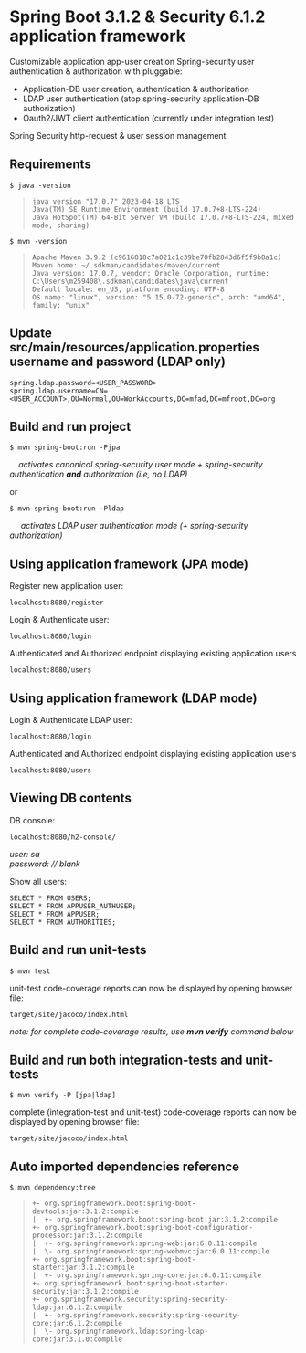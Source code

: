 # Spring Boot 3.1.2 & Security 6.1.2 application framework
Customizable application app-user creation
Spring-security user authentication & authorization with pluggable:

  - Application-DB user creation, authentication & authorization
  - LDAP user authentication (atop spring-security application-DB authorization)
  - Oauth2/JWT client authentication (currently under integration test)
    
Spring Security http-request & user session management


## Requirements

    $ java -version

>     java version "17.0.7" 2023-04-18 LTS
>     Java(TM) SE Runtime Environment (build 17.0.7+8-LTS-224)
>     Java HotSpot(TM) 64-Bit Server VM (build 17.0.7+8-LTS-224, mixed mode, sharing)

    $ mvn -version
>     Apache Maven 3.9.2 (c9616018c7a021c1c39be70fb2843d6f5f9b8a1c)
>     Maven home: ~/.sdkman/candidates/maven/current
>     Java version: 17.0.7, vendor: Oracle Corporation, runtime: C:\Users\m259408\.sdkman\candidates\java\current
>     Default locale: en_US, platform encoding: UTF-8
>     OS name: "linux", version: "5.15.0-72-generic", arch: "amd64", family: "unix"

## Update src/main/resources/application.properties username and password (LDAP only)

    spring.ldap.password=<USER_PASSWORD>
    spring.ldap.username=CN=<USER_ACCOUNT>,OU=Normal,OU=WorkAccounts,DC=mfad,DC=mfroot,DC=org

## Build and run project

    $ mvn spring-boot:run -Pjpa

&nbsp;&nbsp;&nbsp;&nbsp;_activates canonical spring-security user mode + spring-security authentication **and** authorization (i.e, no LDAP)_  
    
or

    $ mvn spring-boot:run -Pldap

&nbsp;&nbsp;&nbsp;&nbsp; _activates LDAP user authentication mode (+ spring-security authorization)_  
    
## Using application framework (JPA mode)

Register new application user:

    localhost:8080/register
    
Login & Authenticate user:

    localhost:8080/login

Authenticated and Authorized endpoint displaying existing application users

    localhost:8080/users

## Using application framework (LDAP mode)
    
Login & Authenticate LDAP user:

    localhost:8080/login

Authenticated and Authorized endpoint displaying existing application users

    localhost:8080/users

## Viewing DB contents

DB console:

    localhost:8080/h2-console/

*user: sa*  
*password: // blank*

Show all users:

    SELECT * FROM USERS;
    SELECT * FROM APPUSER_AUTHUSER;
    SELECT * FROM APPUSER;
    SELECT * FROM AUTHORITIES;

## Build and run unit-tests

    $ mvn test

unit-test code-coverage reports can now be displayed by opening browser file:

    target/site/jacoco/index.html
    
_note: for complete code-coverage results, use **mvn verify** command below_

## Build and run both integration-tests and unit-tests

    $ mvn verify -P [jpa|ldap]

complete (integration-test and unit-test) code-coverage reports can now be displayed by opening browser file:

    target/site/jacoco/index.html

## Auto imported dependencies reference

    $ mvn dependency:tree
    
>     +- org.springframework.boot:spring-boot-devtools:jar:3.1.2:compile
>     |  +- org.springframework.boot:spring-boot:jar:3.1.2:compile
>     +- org.springframework.boot:spring-boot-configuration-processor:jar:3.1.2:compile
>     |  +- org.springframework:spring-web:jar:6.0.11:compile
>     |  \- org.springframework:spring-webmvc:jar:6.0.11:compile
>     +- org.springframework.boot:spring-boot-starter:jar:3.1.2:compile
>     |  +- org.springframework:spring-core:jar:6.0.11:compile
>     +- org.springframework.boot:spring-boot-starter-security:jar:3.1.2:compile
>     +- org.springframework.security:spring-security-ldap:jar:6.1.2:compile
>     |  +- org.springframework.security:spring-security-core:jar:6.1.2:compile
>     |  \- org.springframework.ldap:spring-ldap-core:jar:3.1.0:compile

